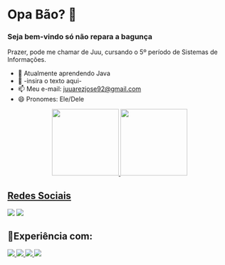 # Opa Bão? 👋
### Seja bem-vindo só não repara a bagunça

Prazer, pode me chamar de Juu, cursando o 5º período de Sistemas de Informações.

- 🔭 Atualmente aprendendo Java
- 🤔 -insira o texto aqui-
- 📫 Meu e-mail: juuarezjose92@gmail.com
- 😄 Pronomes: Ele/Dele

<div align="center">
  <a href="https://github.com/Juudoido">
  <img height="150em" src="https://github-readme-stats.vercel.app/api?username=Juudoido&show_icons=true&theme=nord&include_all_commits=true&count_private=true"/>
  <img height="150em" src="https://github-readme-stats.vercel.app/api/top-langs/?username=juudoido&layout=compact&langs_count=7&theme=nord"/>
</div>

<div>
<h2>Redes Sociais</h2> 
  <a href="https://www.twitch.tv/juudoido" target="_blank"><img src="https://img.shields.io/badge/Twitch-9146FF?style=for-the-badge&logo=twitch&logoColor=white" target="_blank"></a>
  <a href="https://www.instagram.com/juarezj.junior/" target="_blank"><img src="https://img.shields.io/badge/-Instagram-%23E4405F?style=for-the-badge&logo=instagram&logoColor=white" target="_blank"></a>
</div>

###

<div>
<h2>🔋Experiência com:</h2>
<a href="https://github.com/Juudoido">
<img src="https://img.shields.io/badge/HTML5-E34F26?style=for-the-badge&logo=html5&logoColor=white">
<img src="https://img.shields.io/badge/Python-14354C?style=for-the-badge&logo=python&logoColor=white">
<img src="https://img.shields.io/badge/CSS3-1572B6?style=for-the-badge&logo=css3&logoColor=white">
<img src="https://img.shields.io/badge/Java-ED8B00?style=for-the-badge&logo=java&logoColor=white">
</div>
